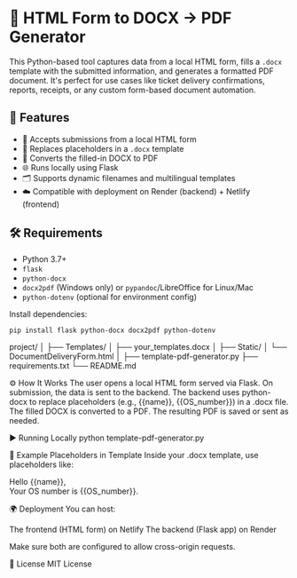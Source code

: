 # 📝 HTML Form to DOCX → PDF Generator

This Python-based tool captures data from a local HTML form, fills a `.docx` template with the submitted information, and generates a formatted PDF document. It's perfect for use cases like ticket delivery confirmations, reports, receipts, or any custom form-based document automation.

## 🚀 Features

- 🧾 Accepts submissions from a local HTML form
- 📄 Replaces placeholders in a `.docx` template
- 📑 Converts the filled-in DOCX to PDF
- 🌐 Runs locally using Flask
- 🗂️ Supports dynamic filenames and multilingual templates
- ☁️ Compatible with deployment on Render (backend) + Netlify (frontend)

## 🛠️ Requirements

- Python 3.7+
- `flask`
- `python-docx`
- `docx2pdf` (Windows only) or `pypandoc`/LibreOffice for Linux/Mac
- `python-dotenv` (optional for environment config)

Install dependencies:

```bash
pip install flask python-docx docx2pdf python-dotenv
```
project/
│
├── Templates/
│   ├── your_templates.docx
│
├── Static/
│   └── DocumentDeliveryForm.html
│
├── template-pdf-generator.py
├── requirements.txt
└── README.md


⚙️ How It Works
The user opens a local HTML form served via Flask.
On submission, the data is sent to the backend.
The backend uses python-docx to replace placeholders (e.g., {{name}}, {{OS_number}}) in a .docx file.
The filled DOCX is converted to a PDF.
The resulting PDF is saved or sent as needed.


▶️ Running Locally
python template-pdf-generator.py


🧪 Example Placeholders in Template
Inside your .docx template, use placeholders like:

Hello {{name}},  
Your OS number is {{OS_number}}.


🌍 Deployment
You can host:

The frontend (HTML form) on Netlify
The backend (Flask app) on Render

Make sure both are configured to allow cross-origin requests.



📃 License
MIT License